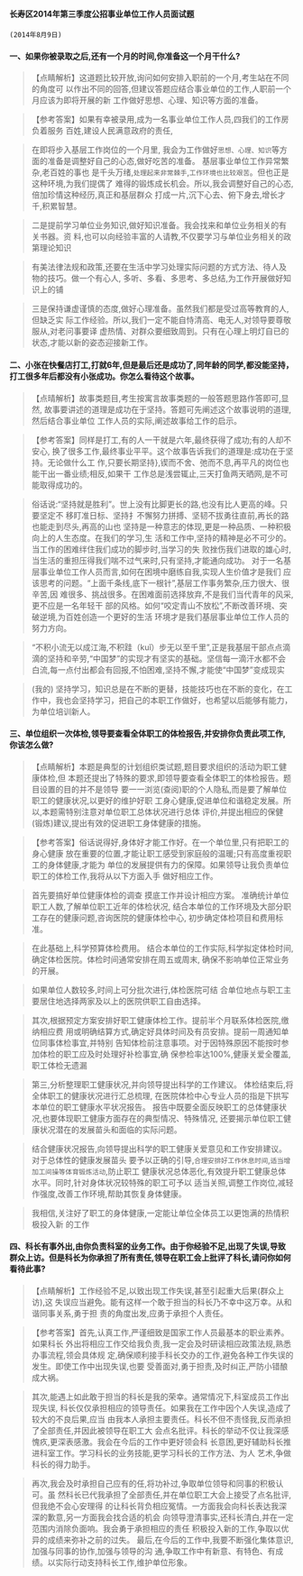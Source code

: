 #### 长寿区2014年第三季度公招事业单位工作人员面试题
    (2014年8月9日)
    
#### 一、如果你被录取之后,还有一个月的时间,你准备这一个月干什么?
>   【点睛解析】这道题比较开放,询问如何安排入职前的一个月,考生站在不同的角度可
以作出不同的回答,但建议答题应结合事业单位的工作,人职前一个月应该为即将开展的新
工作做好思想、心理、知识等方面的准备。

>   【参考答案】如果有幸被录用,成为一名事业单位工作人员,四我们的工作房负着服务
百姓,建设人民满意政府的责任,

>   在即将步入基层工作岗位的一个月里,
我会为工作做好`思想、心理、知识`等方面的准备是调整好自己的心态,做好吃苦的准备。
基层事业单位工作异常繁杂,老百姓的事也
是千头万绪,`处理起来非常棘手`,`工作环境也比较艰苦`。但也正是这种环境,为我们提偶了
难得的锻炼成长机会。所以,我会调整好自己的心态,倍加珍情这种经历,真正和基层群众
打成一片,沉下心去、俯下身去,增长才千,积累智慧。

>   二是提前学习单位业务知识,做好知识准备。我会找来和单位业务相关的有关书器。资
料,也可以向经验丰富的人请教,不仅要学习与单位业务相关的政第理论知识

>   有美法律法规和政策,还要在生活中学习处理实际问题的方式方法、待人及物的技巧。做一个有心人,
多听、多看、多思考、多总结,为工作开展做好知识上的铺

>   三是保持谦虚谨慎的态度,做好心理准备。虽然我们都是受过高等教育的人,但缺乏实
际工作经验。所以,我们一定不能自恃清高、电无人,对领导要尊敬服从,对老问事要译
虚热情、对群众要细致周到。只有在心理上明灯自已的状态,才能以新的姿态迎接新工作。


#### 二、小张在快餐店打工,打就6年,但是最后还是成功了,同年龄的同学,都没能坚持，打工很多年后都没有小张成功。你怎么看待这个故事。
>   【点晴解析】故事类题目,考生按寓言故事类题的一般答题思路作答即可,显然,
故事要讲述的道理是成功在于坚持。答题可先阐述这个故事说明的道理,然后结合事业单位
工作人员的实际,阐述故事给工作的启示。

>   【参考答案】同样是打工,有的人一干就是六年,最终获得了成功;有的人却不安心,
换了很多工作,最终事业平平。这个故事告诉我们的道理是:成功在于坚持。无论做什么工
作,只要长期坚持},锲而不舍、弛而不息,再平凡的岗位也能干出一番业绩;相反,如果干
工作总是浅尝辄止,三天打鱼两天晒网,是不可能取得成功的。

>   俗话说:“坚持就是胜利”。世上没有比脚更长的路,也没有比人更高的峰。只要坚定不
移盯准日标、坚持扌不懈努力拼搏、坚韧不拔勇往直前,再长的路也能走到尽头,再高的山也
坚持是一种意志的体现,更是一种品质、一种积极向上的人生态度。在我们的学习,生
活和工作中,坚持的精神是必不可少的。当工作的困难绊住我们成功的脚步时,当学习的失
败挫伤我们进取的雄心时,当生活的重担压得我们喘不过气来时,只有坚持,才能通向成功。
对于一名基层事业单位工作人员而言,如何在困境中磨练自我,实现人生价值才是我们
应该思考的问题。“上面千条线,底下一根针”,基层工作事务繁杂,压力很大、很辛苦,因
难很多、挑战很多。在困难面前选择放弃,不是我们当代青年的风采,更不应是一名年轻干
部的风格。如何“咬定青山不放松”,不断改善环境、突破逆境,为百姓创造一个更好的生活
环境才是我们基层事业单位工作人员的努力方向。

>   “不积小流无以成江海,不积跬（kuǐ）步无以至千里”,正是我基层干部点点滴滴的坚持和辛劳,“中国梦”的实现才有坚实的基础。坚信每一滴汗水都不会白流,每一点付出都会有回报,不怕困难,坚持不懈,才能使“中国梦”变成现实

>   (我的) 坚持学习，知识总是在不断的更替，技能技巧也在不断的变化，在工作中，我也会坚持学习，把自己的本职工作做好，也希望以后能够有能力，为单位培训新人。

#### 三、单位组织一次体检,领导要查看全体职工的体检报告,并安排你负责此项工作,你该怎么做?
>   【点睛解析】本题是典型的计划组织类试题,题目要求组织的活动为职工健康体检,但
本题还提出了特殊的要求,即领导要查看全体职工的体检报告。题目设置的目的并不是领导
要一一浏览(查阅)职的个人隐私,而是要了解单位职工的健康状况,以更好的维护好职
工身心健康,促进单位和谐稳定发展。所以,本题需特别注意对单位职工总体状况进行总体
评价,并提出相应的保健(锻炼)建议,提出有效的促进职工身体健康的措施。

>   【参考答案】俗话说得好,身体好才能工作好。在一个单位里,只有把职工的身心健康
放在重要的位置,才能让职工感受到家庭般的温暖;只有高度重视职工的身体健康,才能为
单位的发展提供有力的保障。如果领导让我负责单位职工的体检工作,我将从以下方面入手
做好相应工作。

>   首先要搞好单位健康体检的调查
摸底工作并设计相应方案。
准确统计单位职工人数,了解单位职工近年的体检状况,
结合本单位的工作环境及大部分职工存在的健康问题,咨询医院的健康体检中心,
初步确定体检项目和费用标准。

>   在此基础上,科学预算体检费用。
结合本单位的工作实际,科学拟定体检时间,确定体检医院。体检时间通常安排在周五或周末,
确保不影响单位正常业务的开展。

>   如果单位人数较多,时间上可分批次进行,体检医院可结
合单位地点与职工主要居住地选择两家及以上的医院供职工自由选择。


>   其次,根据预定方案安排好职工健康体检工作。提前半个月联系体检医院,缴纳相应费
用或明确结算方式,确定好具体时间及有员安排。提前一周通知单位同事体检事宜,并特别
告知体检前注意事项。对于因特殊原因不能按时参加体检的职工应及时处理好补检事宜,确
保参检率达100%,健康关爱全覆盖,职工体检无遗漏

>   第三,分析整理职工健康状况,并向领导提出科学的工作建议。
体检结束后,将全体职工的健康状况进行汇总梳理,
在医院体检中心专业人员的指是下拱写本单位的职工健康水平状况报告。
报告中既要全面反映职工的总体健康状况,也要体现职工健康方面存在的典型情况、特殊情况,
还要揭示单位职工健康状况潜在的发展苗头和面临的实际问题。

>   结合健康状况报告,向领导提出科学的职工健康关爱意见和工作安排建议。对于总体性的健康发展苗头
要予以正确的引导,`合理安排好工作休息时间`,`适当增加工间操等体育锻炼活动`,防止职工
健康状况总体恶化,有效提升职工健康总体水平。同时,针对身体状况较特殊的职工可予以
适当关照,调整工作岗位,减轻作强度,改善工作环境,帮助其恢复身体健康。

>   我相信,关注好了职工的身体健康,一定能让单位全体员工以更饱满的热情积极投入新
的工作


#### 四、科长有事外出,由你负责科室的业务工作。由于你经验不足,出现了失误,导致群众上访。但是科长为你承担了所有责任,领导在职工会上批评了科长,请问你如何看待此事?
>   【点睛解析】工作经验不足,以致出现工作失误,甚至引起重大后果(群众上访),这
失误应当避免。能有这样一个敢于担当的科长乃不幸中这万幸。从和谐同事关系,勇于担
责的角度出发,应勇于承担个人责任。

>   【参考答案】首先,认真工作,严谨细致是国家工作人员最基本的职业素养。如果科长
外出将相应工作交给我负责,我一定会及时研读相应政策法规,熟悉办事流程,领会具体规
定,确保顺利接手科长交办的工作,避免各种工作失误的发生。即使工作中出现失误,也要
受善面对,勇于担责,及时纠正,严防小错酿成大祸。

>   其次,能遇上如此敢于担当的科长是我的荣幸。通常情况下,科室成员工作出现失误,
科长仅仅承担相应的领导责任。如果我在工作中因个人失误,造成了较大的不良后果,应当
由我本人承担主要责任。科长不但不责怪我,反而承担了全部责任,并因此被领导在职工大
会点名批评。科长的举动不仅让我深感愧疚,更深表感激。我会在今后的工作中更好领会科
长意困,更好辅助科长推进科室工作。学习科长的业务技能,更学习科长的工作方法、为人
艺术,争做科长的得力助手。

>   再次,我会及时承担自己应有的任,将功补过,争取单位领导和同事的积极认可。虽
然科长已代我承担了全部责任,并在单位职工大会上接受了点名批评,但我绝不会心安理得
的让科长背负相应冤情。一方面我会向科长表达我深深的歉意,另一方面我会找合适的机会
向领导澄清事实,还科长清白,并在一定范围内消除负面响。我会勇于承担相应的责任
积极投入新的工作,争取以优异的成绩来弥补之前的过失。
最后,在今后的工作中,我要不断强化集体意识,加强与同事的协作,加强与领导的沟
通,争取工作中有新意、有特色、有成绩。以实际行动支持科长工作,维护单位形象。
